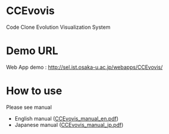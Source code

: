 # CCEvovis
Code Clone Evolution Visualization System

# Demo URL
Web App demo : http://sel.ist.osaka-u.ac.jp/webapps/CCEvovis/

# How to use
Please see manual
- English manual ([CCEvovis_manual_en.pdf](https://github.com/hirotaka0616/CCEvovis/blob/master/CCEvovis_manual_en.pdf))
- Japanese manual ([CCEvovis_manual_jp.pdf](https://github.com/hirotaka0616/CCEvovis/blob/master/CCEvovis_manual_en.pdf))
 
